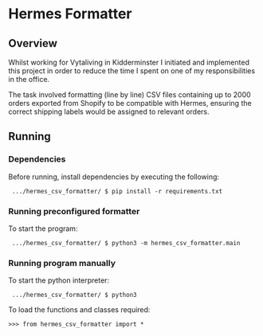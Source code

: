 # Hermes Formatter

## Overview

Whilst working for Vytaliving in Kidderminster I initiated and
implemented this project in order to reduce the time I spent
on one of my responsibilities in the office.

The task involved formatting (line by line) CSV files
containing up to 2000 orders exported from Shopify to be
compatible with Hermes, ensuring the correct shipping
labels would be assigned to relevant orders.

## Running
### Dependencies
Before running, install dependencies by executing the following:
```
 .../hermes_csv_formatter/ $ pip install -r requirements.txt
```

### Running preconfigured formatter
To start the program:
```
 .../hermes_csv_formatter/ $ python3 -m hermes_csv_formatter.main 
```

### Running program manually<a name="running"></a>
To start the python interpreter:
```
 .../hermes_csv_formatter/ $ python3
```

To load the functions and classes required:
```
>>> from hermes_csv_formatter import *
```
